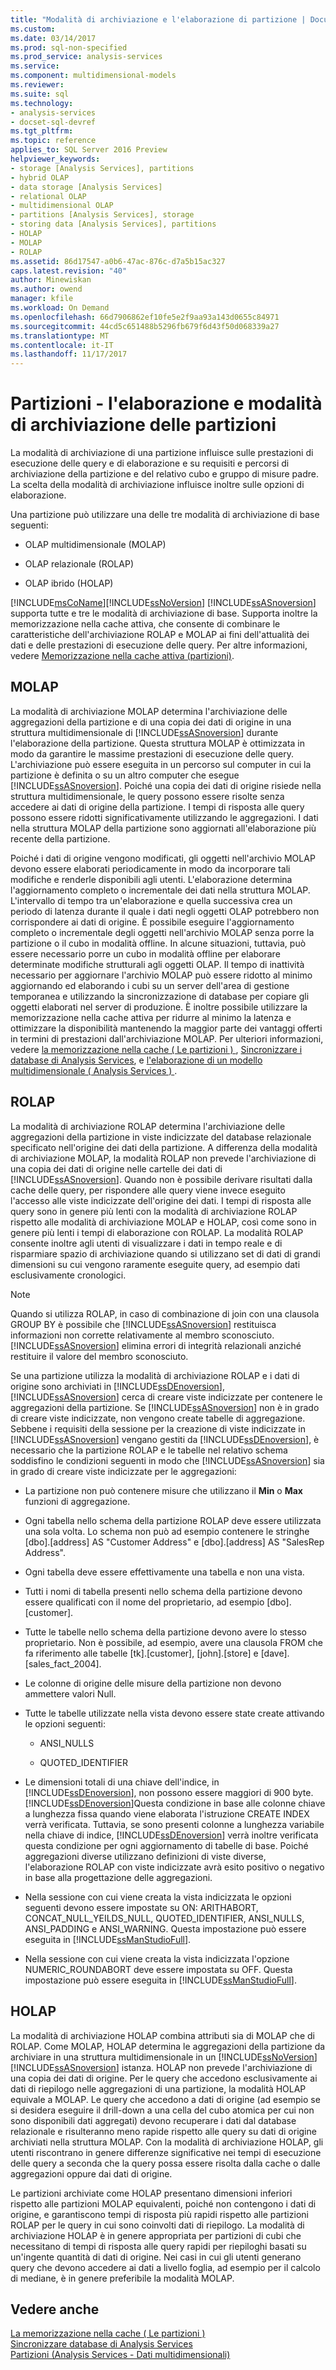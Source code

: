 ```yaml
---
title: "Modalità di archiviazione e l'elaborazione di partizione | Documenti Microsoft"
ms.custom: 
ms.date: 03/14/2017
ms.prod: sql-non-specified
ms.prod_service: analysis-services
ms.service: 
ms.component: multidimensional-models
ms.reviewer: 
ms.suite: sql
ms.technology:
- analysis-services
- docset-sql-devref
ms.tgt_pltfrm: 
ms.topic: reference
applies_to: SQL Server 2016 Preview
helpviewer_keywords:
- storage [Analysis Services], partitions
- hybrid OLAP
- data storage [Analysis Services]
- relational OLAP
- multidimensional OLAP
- partitions [Analysis Services], storage
- storing data [Analysis Services], partitions
- HOLAP
- MOLAP
- ROLAP
ms.assetid: 86d17547-a0b6-47ac-876c-d7a5b15ac327
caps.latest.revision: "40"
author: Minewiskan
ms.author: owend
manager: kfile
ms.workload: On Demand
ms.openlocfilehash: 66d7906862ef10fe5e2f9aa93a143d0655c84971
ms.sourcegitcommit: 44cd5c651488b5296fb679f6d43f50d068339a27
ms.translationtype: MT
ms.contentlocale: it-IT
ms.lasthandoff: 11/17/2017
---
```

# <a name="partitions---partition-storage-modes-and-processing"></a>Partizioni - l'elaborazione e modalità di archiviazione delle partizioni
  La modalità di archiviazione di una partizione influisce sulle prestazioni di esecuzione delle query e di elaborazione e su requisiti e percorsi di archiviazione della partizione e del relativo cubo e gruppo di misure padre. La scelta della modalità di archiviazione influisce inoltre sulle opzioni di elaborazione.  
  
 Una partizione può utilizzare una delle tre modalità di archiviazione di base seguenti:  
  
-   OLAP multidimensionale (MOLAP)  
  
-   OLAP relazionale (ROLAP)  
  
-   OLAP ibrido (HOLAP)  
  
 [!INCLUDE[msCoName](../../includes/msconame-md.md)][!INCLUDE[ssNoVersion](../../includes/ssnoversion-md.md)] [!INCLUDE[ssASnoversion](../../includes/ssasnoversion-md.md)] supporta tutte e tre le modalità di archiviazione di base. Supporta inoltre la memorizzazione nella cache attiva, che consente di combinare le caratteristiche dell'archiviazione ROLAP e MOLAP ai fini dell'attualità dei dati e delle prestazioni di esecuzione delle query. Per altre informazioni, vedere [Memorizzazione nella cache attiva &#40;partizioni&#41;](../../analysis-services/multidimensional-models-olap-logical-cube-objects/partitions-proactive-caching.md).  
  
## <a name="molap"></a>MOLAP  
 La modalità di archiviazione MOLAP determina l'archiviazione delle aggregazioni della partizione e di una copia dei dati di origine in una struttura multidimensionale di [!INCLUDE[ssASnoversion](../../includes/ssasnoversion-md.md)] durante l'elaborazione della partizione. Questa struttura MOLAP è ottimizzata in modo da garantire le massime prestazioni di esecuzione delle query. L'archiviazione può essere eseguita in un percorso sul computer in cui la partizione è definita o su un altro computer che esegue [!INCLUDE[ssASnoversion](../../includes/ssasnoversion-md.md)]. Poiché una copia dei dati di origine risiede nella struttura multidimensionale, le query possono essere risolte senza accedere ai dati di origine della partizione. I tempi di risposta alle query possono essere ridotti significativamente utilizzando le aggregazioni. I dati nella struttura MOLAP della partizione sono aggiornati all'elaborazione più recente della partizione.  
  
 Poiché i dati di origine vengono modificati, gli oggetti nell'archivio MOLAP devono essere elaborati periodicamente in modo da incorporare tali modifiche e renderle disponibili agli utenti. L'elaborazione determina l'aggiornamento completo o incrementale dei dati nella struttura MOLAP. L'intervallo di tempo tra un'elaborazione e quella successiva crea un periodo di latenza durante il quale i dati negli oggetti OLAP potrebbero non corrispondere ai dati di origine. È possibile eseguire l'aggiornamento completo o incrementale degli oggetti nell'archivio MOLAP senza porre la partizione o il cubo in modalità offline. In alcune situazioni, tuttavia, può essere necessario porre un cubo in modalità offline per elaborare determinate modifiche strutturali agli oggetti OLAP. Il tempo di inattività necessario per aggiornare l'archivio MOLAP può essere ridotto al minimo aggiornando ed elaborando i cubi su un server dell'area di gestione temporanea e utilizzando la sincronizzazione di database per copiare gli oggetti elaborati nel server di produzione. È inoltre possibile utilizzare la memorizzazione nella cache attiva per ridurre al minimo la latenza e ottimizzare la disponibilità mantenendo la maggior parte dei vantaggi offerti in termini di prestazioni dall'archiviazione MOLAP. Per ulteriori informazioni, vedere [la memorizzazione nella cache &#40; Le partizioni &#41; ](../../analysis-services/multidimensional-models-olap-logical-cube-objects/partitions-proactive-caching.md), [Sincronizzare i database di Analysis Services](../../analysis-services/multidimensional-models/synchronize-analysis-services-databases.md), e [l'elaborazione di un modello multidimensionale &#40; Analysis Services &#41; ](../../analysis-services/multidimensional-models/processing-a-multidimensional-model-analysis-services.md).  
  
## <a name="rolap"></a>ROLAP  
 La modalità di archiviazione ROLAP determina l'archiviazione delle aggregazioni della partizione in viste indicizzate del database relazionale specificato nell'origine dei dati della partizione. A differenza della modalità di archiviazione MOLAP, la modalità ROLAP non prevede l'archiviazione di una copia dei dati di origine nelle cartelle dei dati di [!INCLUDE[ssASnoversion](../../includes/ssasnoversion-md.md)]. Quando non è possibile derivare risultati dalla cache delle query, per rispondere alle query viene invece eseguito l'accesso alle viste indicizzate dell'origine dei dati. I tempi di risposta alle query sono in genere più lenti con la modalità di archiviazione ROLAP rispetto alle modalità di archiviazione MOLAP e HOLAP, così come sono in genere più lenti i tempi di elaborazione con ROLAP. La modalità ROLAP consente inoltre agli utenti di visualizzare i dati in tempo reale e di risparmiare spazio di archiviazione quando si utilizzano set di dati di grandi dimensioni su cui vengono raramente eseguite query, ad esempio dati esclusivamente cronologici.  
  
> [!NOTE]  
>  Quando si utilizza ROLAP, in caso di combinazione di join con una clausola GROUP BY è possibile che [!INCLUDE[ssASnoversion](../../includes/ssasnoversion-md.md)] restituisca informazioni non corrette relativamente al membro sconosciuto. [!INCLUDE[ssASnoversion](../../includes/ssasnoversion-md.md)] elimina errori di integrità relazionali anziché restituire il valore del membro sconosciuto.  
  
 Se una partizione utilizza la modalità di archiviazione ROLAP e i dati di origine sono archiviati in [!INCLUDE[ssDEnoversion](../../includes/ssdenoversion-md.md)], [!INCLUDE[ssASnoversion](../../includes/ssasnoversion-md.md)] cerca di creare viste indicizzate per contenere le aggregazioni della partizione. Se [!INCLUDE[ssASnoversion](../../includes/ssasnoversion-md.md)] non è in grado di creare viste indicizzate, non vengono create tabelle di aggregazione. Sebbene i requisiti della sessione per la creazione di viste indicizzate in [!INCLUDE[ssASnoversion](../../includes/ssasnoversion-md.md)] vengano gestiti da [!INCLUDE[ssDEnoversion](../../includes/ssdenoversion-md.md)], è necessario che la partizione ROLAP e le tabelle nel relativo schema soddisfino le condizioni seguenti in modo che [!INCLUDE[ssASnoversion](../../includes/ssasnoversion-md.md)] sia in grado di creare viste indicizzate per le aggregazioni:  
  
-   La partizione non può contenere misure che utilizzano il **Min** o **Max** funzioni di aggregazione.  
  
-   Ogni tabella nello schema della partizione ROLAP deve essere utilizzata una sola volta. Lo schema non può ad esempio contenere le stringhe [dbo].[address] AS "Customer Address" e [dbo].[address] AS "SalesRep Address".  
  
-   Ogni tabella deve essere effettivamente una tabella e non una vista.  
  
-   Tutti i nomi di tabella presenti nello schema della partizione devono essere qualificati con il nome del proprietario, ad esempio [dbo].[customer].  
  
-   Tutte le tabelle nello schema della partizione devono avere lo stesso proprietario. Non è possibile, ad esempio, avere una clausola FROM che fa riferimento alle tabelle [tk].[customer], [john].[store] e [dave].[sales_fact_2004].  
  
-   Le colonne di origine delle misure della partizione non devono ammettere valori Null.  
  
-   Tutte le tabelle utilizzate nella vista devono essere state create attivando le opzioni seguenti:  
  
    -   ANSI_NULLS  
  
    -   QUOTED_IDENTIFIER  
  
-   Le dimensioni totali di una chiave dell'indice, in [!INCLUDE[ssDEnoversion](../../includes/ssdenoversion-md.md)], non possono essere maggiori di 900 byte. [!INCLUDE[ssDEnoversion](../../includes/ssdenoversion-md.md)]Questa condizione in base alle colonne chiave a lunghezza fissa quando viene elaborata l'istruzione CREATE INDEX verrà verificata. Tuttavia, se sono presenti colonne a lunghezza variabile nella chiave di indice, [!INCLUDE[ssDEnoversion](../../includes/ssdenoversion-md.md)] verrà inoltre verificata questa condizione per ogni aggiornamento di tabelle di base. Poiché aggregazioni diverse utilizzano definizioni di viste diverse, l'elaborazione ROLAP con viste indicizzate avrà esito positivo o negativo in base alla progettazione delle aggregazioni.  
  
-   Nella sessione con cui viene creata la vista indicizzata le opzioni seguenti devono essere impostate su ON: ARITHABORT, CONCAT_NULL_YEILDS_NULL, QUOTED_IDENTIFIER, ANSI_NULLS, ANSI_PADDING e ANSI_WARNING. Questa impostazione può essere eseguita in [!INCLUDE[ssManStudioFull](../../includes/ssmanstudiofull-md.md)].  
  
-   Nella sessione con cui viene creata la vista indicizzata l'opzione NUMERIC_ROUNDABORT deve essere impostata su OFF. Questa impostazione può essere eseguita in [!INCLUDE[ssManStudioFull](../../includes/ssmanstudiofull-md.md)].  
  
## <a name="holap"></a>HOLAP  
 La modalità di archiviazione HOLAP combina attributi sia di MOLAP che di ROLAP. Come MOLAP, HOLAP determina le aggregazioni della partizione da archiviare in una struttura multidimensionale in un [!INCLUDE[ssNoVersion](../../includes/ssnoversion-md.md)] [!INCLUDE[ssASnoversion](../../includes/ssasnoversion-md.md)] istanza. HOLAP non prevede l'archiviazione di una copia dei dati di origine. Per le query che accedono esclusivamente ai dati di riepilogo nelle aggregazioni di una partizione, la modalità HOLAP equivale a MOLAP. Le query che accedono a dati di origine (ad esempio se si desidera eseguire il drill-down a una cella del cubo atomica per cui non sono disponibili dati aggregati) devono recuperare i dati dal database relazionale e risulteranno meno rapide rispetto alle query su dati di origine archiviati nella struttura MOLAP. Con la modalità di archiviazione HOLAP, gli utenti riscontrano in genere differenze significative nei tempi di esecuzione delle query a seconda che la query possa essere risolta dalla cache o dalle aggregazioni oppure dai dati di origine.  
  
 Le partizioni archiviate come HOLAP presentano dimensioni inferiori rispetto alle partizioni MOLAP equivalenti, poiché non contengono i dati di origine, e garantiscono tempi di risposta più rapidi rispetto alle partizioni ROLAP per le query in cui sono coinvolti dati di riepilogo. La modalità di archiviazione HOLAP è in genere appropriata per partizioni di cubi che necessitano di tempi di risposta alle query rapidi per riepiloghi basati su un'ingente quantità di dati di origine. Nei casi in cui gli utenti generano query che devono accedere ai dati a livello foglia, ad esempio per il calcolo di mediane, è in genere preferibile la modalità MOLAP.  
  
## <a name="see-also"></a>Vedere anche  
 [La memorizzazione nella cache &#40; Le partizioni &#41;](../../analysis-services/multidimensional-models-olap-logical-cube-objects/partitions-proactive-caching.md)   
 [Sincronizzare database di Analysis Services](../../analysis-services/multidimensional-models/synchronize-analysis-services-databases.md)   
 [Partizioni &#40;Analysis Services - Dati multidimensionali&#41;](../../analysis-services/multidimensional-models-olap-logical-cube-objects/partitions-analysis-services-multidimensional-data.md)  
  
  
